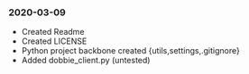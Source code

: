 ### 2020-03-09
+ Created Readme
+ Created LICENSE
+ Python project backbone created {utils,settings,.gitignore}
+ Added dobbie_client.py (untested)

